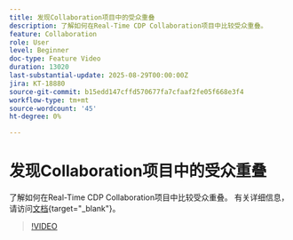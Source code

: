 ```yaml
---
title: 发现Collaboration项目中的受众重叠
description: 了解如何在Real-Time CDP Collaboration项目中比较受众重叠。
feature: Collaboration
role: User
level: Beginner
doc-type: Feature Video
duration: 13020
last-substantial-update: 2025-08-29T00:00:00Z
jira: KT-18880
source-git-commit: b15edd147cffd570677fa7cfaaf2fe05f668e3f4
workflow-type: tm+mt
source-wordcount: '45'
ht-degree: 0%

---
```



# 发现Collaboration项目中的受众重叠

了解如何在Real-Time CDP Collaboration项目中比较受众重叠。 有关详细信息，请访问[文档](https://experienceleague.adobe.com/zh-hans/docs/real-time-cdp-collaboration/using/collaborate/discover){target="_blank"}。

>[!VIDEO](https://video.tv.adobe.com/v/3471675/?learn=on&enablevpops)
